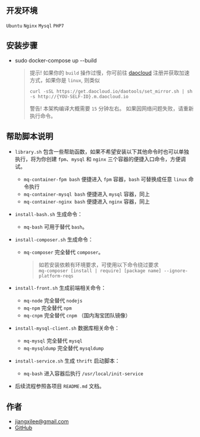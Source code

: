 ## 开发环境

`Ubuntu` `Nginx` `Mysql` `PHP7`

## 安装步骤

* sudo docker-compose up --build

    > 提示! 如果你的 `build` 操作过慢，你可前往 [daocloud](https://www.daocloud.io) 注册并获取加速方式，如果你是 `linux`, 则类似
    >
    > ```
    > curl -sSL https://get.daocloud.io/daotools/set_mirror.sh | sh -s http://{YOU-SELF-ID}.m.daocloud.io
    > ```
    >
    > 警告! 本架构编译大概需要 `15` 分钟左右。
    > 如果因网络问题失败，请重新执行命令。

## 帮助脚本说明

* `library.sh` 包含一些帮助函数，如果不希望安装以下其他命令时也可以单独执行，将为你创建 `fpm`、`mysql` 和 `nginx` 三个容器的便捷入口命令，方便调试。

    * `mq-container-fpm bash` 便捷进入 `fpm` 容器，`bash` 可替换成任意 `linux` 命令执行
    * `mq-container-mysql bash` 便捷进入 `mysql` 容器，同上
    * `mq-container-nginx bash` 便捷进入 `nginx` 容器，同上

* `install-bash.sh` 生成命令：

    * `mq-bash` 可用于替代 `bash`。

* `install-composer.sh` 生成命令：

    * `mq-composer` 完全替代 `composer`。
    
        > 如若安装依赖有环境要求，可使用以下命令绕过要求  
        > `mq-composer [install | require] [package name] --ignore-platform-reqs`

* `install-front.sh` 生成前端相关命令：
    
    * `mq-node` 完全替代 `nodejs`
    * `mq-npm` 完全替代 `npm`
    * `mq-cnpm` 完全替代 `cnpm` （国内淘宝团队镜像）

* `install-mysql-client.sh` 数据库相关命令：

    * `mq-mysql` 完全替代 `mysql`
    * `mq-mysqldump` 完全替代 `mysqldump`
    
* `install-service.sh` 生成 `thrift` 启动脚本：

    * `mq-bash` 进入容器后执行 `/usr/local/init-service`
    
* 后续流程参照各项目 `README.md` 文档。
    
## 作者

* jiangxilee@gmail.com
* [GitHub](https://github.com/jtleon)